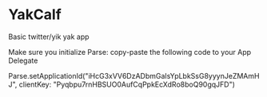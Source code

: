 # YakCalf
Basic twitter/yik yak app

Make sure you initialize Parse:
copy-paste the following code to your App Delegate

Parse.setApplicationId("iHcG3xVV6DzADbmGaIsYpLbkSsG8yyynJeZMAmHJ",
            clientKey: "Pyqbpu7rnHBSUO0AufCqPpkEcXdRo8boQ90gqJFD")
